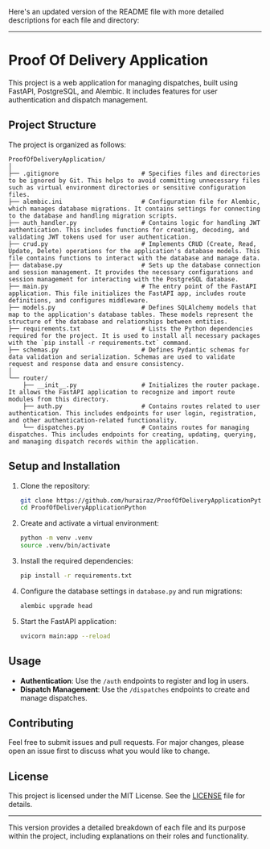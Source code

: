 Here's an updated version of the README file with more detailed descriptions for each file and directory:

---

# Proof Of Delivery Application

This project is a web application for managing dispatches, built using FastAPI, PostgreSQL, and Alembic. It includes features for user authentication and dispatch management.

## Project Structure

The project is organized as follows:

```
ProofOfDeliveryApplication/
│
├── .gitignore                       # Specifies files and directories to be ignored by Git. This helps to avoid committing unnecessary files such as virtual environment directories or sensitive configuration files.
├── alembic.ini                      # Configuration file for Alembic, which manages database migrations. It contains settings for connecting to the database and handling migration scripts.
├── auth_handler.py                  # Contains logic for handling JWT authentication. This includes functions for creating, decoding, and validating JWT tokens used for user authentication.
├── crud.py                          # Implements CRUD (Create, Read, Update, Delete) operations for the application's database models. This file contains functions to interact with the database and manage data.
├── database.py                      # Sets up the database connection and session management. It provides the necessary configurations and session management for interacting with the PostgreSQL database.
├── main.py                          # The entry point of the FastAPI application. This file initializes the FastAPI app, includes route definitions, and configures middleware.
├── models.py                        # Defines SQLAlchemy models that map to the application's database tables. These models represent the structure of the database and relationships between entities.
├── requirements.txt                 # Lists the Python dependencies required for the project. It is used to install all necessary packages with the `pip install -r requirements.txt` command.
├── schemas.py                       # Defines Pydantic schemas for data validation and serialization. Schemas are used to validate request and response data and ensure consistency.
│
└── router/
    ├── __init__.py                  # Initializes the router package. It allows the FastAPI application to recognize and import route modules from this directory.
    ├── auth.py                      # Contains routes related to user authentication. This includes endpoints for user login, registration, and other authentication-related functionality.
    └── dispatches.py                # Contains routes for managing dispatches. This includes endpoints for creating, updating, querying, and managing dispatch records within the application.
```

## Setup and Installation

1. Clone the repository:

   ```bash
   git clone https://github.com/hurairaz/ProofOfDeliveryApplicationPython.git
   cd ProofOfDeliveryApplicationPython
   ```

2. Create and activate a virtual environment:

   ```bash
   python -m venv .venv
   source .venv/bin/activate
   ```

3. Install the required dependencies:

   ```bash
   pip install -r requirements.txt
   ```

4. Configure the database settings in `database.py` and run migrations:

   ```bash
   alembic upgrade head
   ```

5. Start the FastAPI application:

   ```bash
   uvicorn main:app --reload
   ```

## Usage

- **Authentication**: Use the `/auth` endpoints to register and log in users.
- **Dispatch Management**: Use the `/dispatches` endpoints to create and manage dispatches.

## Contributing

Feel free to submit issues and pull requests. For major changes, please open an issue first to discuss what you would like to change.

## License

This project is licensed under the MIT License. See the [LICENSE](LICENSE) file for details.

---

This version provides a detailed breakdown of each file and its purpose within the project, including explanations on their roles and functionality.

